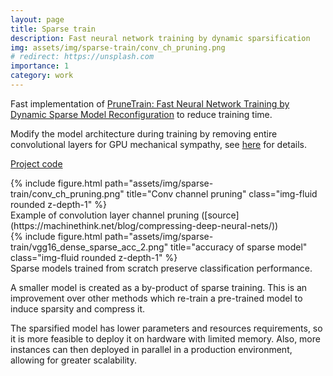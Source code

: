 ```yaml
---
layout: page
title: Sparse train
description: Fast neural network training by dynamic sparsification
img: assets/img/sparse-train/conv_ch_pruning.png
# redirect: https://unsplash.com
importance: 1
category: work
---
```

Fast implementation of [PruneTrain: Fast Neural Network Training by Dynamic Sparse Model Reconfiguration](https://arxiv.org/abs/1901.09290) to reduce training time.

Modify the model architecture during training by removing entire convolutional layers for GPU mechanical sympathy, see [here](https://gitlab.com/alt250/sparse-train/-/blob/master/report/_book/_main.pdf) for details.

[Project code](https://gitlab.com/alt250/cifar10-fast)

<div class="row">
    <div class="col-sm mt-3 mt-md-0">
        {% include figure.html path="assets/img/sparse-train/conv_ch_pruning.png" title="Conv channel pruning" class="img-fluid rounded z-depth-1" %}
    </div>
</div>
Example of convolution layer channel pruning ([source](https://machinethink.net/blog/compressing-deep-neural-nets/))

<div class="row">
    <div class="col-sm mt-3 mt-md-0">
        {% include figure.html path="assets/img/sparse-train/vgg16_dense_sparse_acc_2.png" title="accuracy of sparse model" class="img-fluid rounded z-depth-1" %}
    </div>
</div>
Sparse models trained from scratch preserve classification performance.

A smaller model is created as a by-product of sparse training. This is an improvement over other methods which re-train a pre-trained model to induce sparsity and compress it.

The sparsified model has lower parameters and resources requirements, so it is more feasible to deploy it on hardware with limited memory. Also, more instances can then deployed in parallel in a production environment, allowing for greater scalability.
